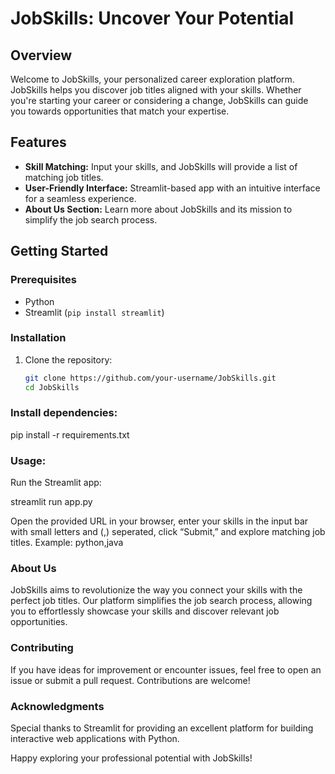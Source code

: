 # JobSkills: Uncover Your Potential

## Overview
Welcome to JobSkills, your personalized career exploration platform. JobSkills helps you discover job titles aligned with your skills. Whether you're starting your career or considering a change, JobSkills can guide you towards opportunities that match your expertise.

## Features
- **Skill Matching:** Input your skills, and JobSkills will provide a list of matching job titles.
- **User-Friendly Interface:** Streamlit-based app with an intuitive interface for a seamless experience.
- **About Us Section:** Learn more about JobSkills and its mission to simplify the job search process.

## Getting Started
### Prerequisites
- Python
- Streamlit (`pip install streamlit`)

### Installation
1. Clone the repository:
   ```bash
   git clone https://github.com/your-username/JobSkills.git
   cd JobSkills
### Install dependencies:
   pip install -r requirements.txt

### Usage:

Run the Streamlit app:

   streamlit run app.py


Open the provided URL in your browser, enter your skills in the input bar with small letters and (,) seperated, click “Submit,” and explore matching job titles.
Example: python,java

### About Us
JobSkills aims to revolutionize the way you connect your skills with the perfect job titles. Our platform simplifies the job search process, allowing you to effortlessly showcase your skills and discover relevant job opportunities.

### Contributing
If you have ideas for improvement or encounter issues, feel free to open an issue or submit a pull request. Contributions are welcome!


### Acknowledgments
Special thanks to Streamlit for providing an excellent platform for building interactive web applications with Python.



Happy exploring your professional potential with JobSkills!
